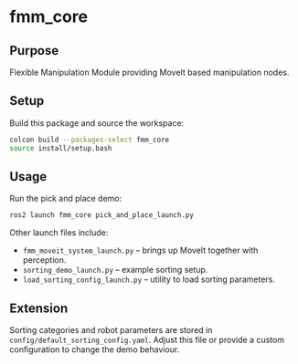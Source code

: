 # fmm_core

## Purpose
Flexible Manipulation Module providing MoveIt based manipulation nodes.

## Setup
Build this package and source the workspace:

```bash
colcon build --packages-select fmm_core
source install/setup.bash
```

## Usage
Run the pick and place demo:

```bash
ros2 launch fmm_core pick_and_place_launch.py
```

Other launch files include:
- `fmm_moveit_system_launch.py` – brings up MoveIt together with perception.
- `sorting_demo_launch.py` – example sorting setup.
- `load_sorting_config_launch.py` – utility to load sorting parameters.

## Extension
Sorting categories and robot parameters are stored in `config/default_sorting_config.yaml`. Adjust this file or provide a custom configuration to change the demo behaviour.
